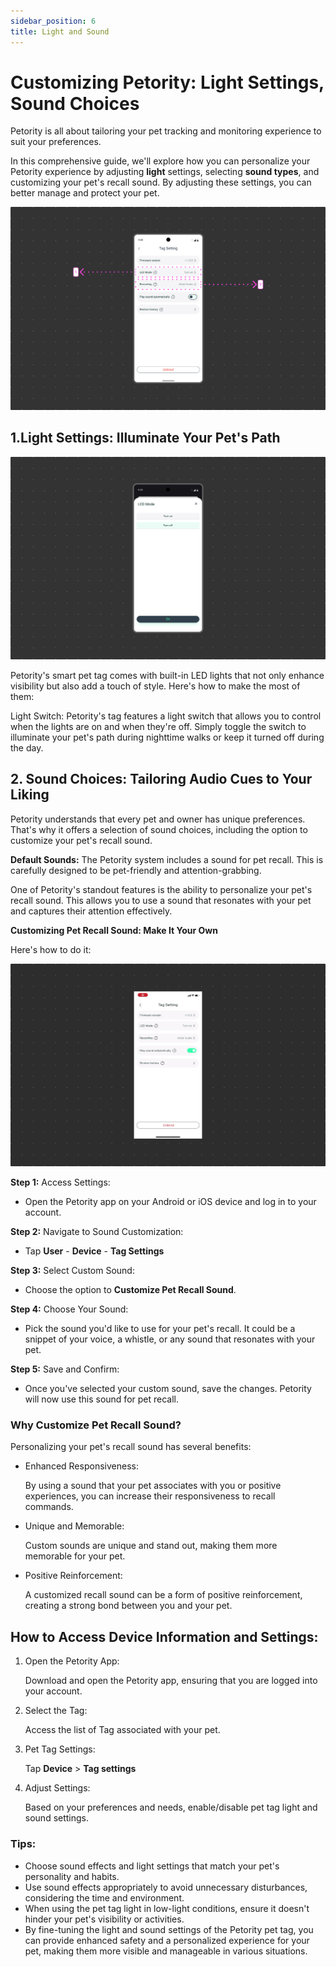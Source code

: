 ```yaml
---
sidebar_position: 6
title: Light and Sound
---
```


# Customizing Petority: Light Settings, Sound Choices
Petority is all about tailoring your pet tracking and monitoring experience to suit your preferences. 

In this comprehensive guide, we'll explore how you can personalize your Petority experience by adjusting **light** settings, selecting **sound types**, and customizing your pet's recall sound. By adjusting these settings, you can better manage and protect your pet.

![Tag light](/img/light-sound/Light-and-Sound.jpg)

## 1.Light Settings: Illuminate Your Pet's Path

![light](/img/light-sound/Light.jpg)

Petority's smart pet tag comes with built-in LED lights that not only enhance visibility but also add a touch of style. Here's how to make the most of them:

Light Switch: Petority's tag features a light switch that allows you to control when the lights are on and when they're off. Simply toggle the switch to illuminate your pet's path during nighttime walks or keep it turned off during the day.

## 2. Sound Choices: Tailoring Audio Cues to Your Liking
Petority understands that every pet and owner has unique preferences. That's why it offers a selection of sound choices, including the option to customize your pet's recall sound.

**Default Sounds:** The Petority system includes a sound for pet recall. This is carefully designed to be pet-friendly and attention-grabbing. 

One of Petority's standout features is the ability to personalize your pet's recall sound. This allows you to use a sound that resonates with your pet and captures their attention effectively. 

**Customizing Pet Recall Sound: Make It Your Own**

Here's how to do it:

![Sound Settings](/img/light-sound/Audio.gif)

**Step 1:** Access Settings:

+ Open the Petority app on your Android or iOS device and log in to your account.

**Step 2:** Navigate to Sound Customization:

+ Tap **User** - **Device** - **Tag Settings**

**Step 3:** Select Custom Sound:

+ Choose the option to **Customize Pet Recall Sound**.

**Step 4:** Choose Your Sound:

+ Pick the sound you'd like to use for your pet's recall. It could be a snippet of your voice, a whistle, or any sound that resonates with your pet.

**Step 5:** Save and Confirm:

+ Once you've selected your custom sound, save the changes. Petority will now use this sound for pet recall.

### Why Customize Pet Recall Sound?

Personalizing your pet's recall sound has several benefits:

+ Enhanced Responsiveness:

    By using a sound that your pet associates with you or positive experiences, you can increase their responsiveness to recall commands.

+ Unique and Memorable:
    
    Custom sounds are unique and stand out, making them more memorable for your pet.

+ Positive Reinforcement:
    
    A customized recall sound can be a form of positive reinforcement, creating a strong bond between you and your pet.

## How to Access Device Information and Settings:
1. Open the Petority App: 

    Download and open the Petority app, ensuring that you are logged into your account.
2. Select the Tag: 

    Access the list of Tag associated with your pet.
3. Pet Tag Settings:

    Tap **Device** > **Tag settings**
4. Adjust Settings: 

    Based on your preferences and needs, enable/disable pet tag light and sound settings.
    
### Tips:
+ Choose sound effects and light settings that match your pet's personality and habits.
+ Use sound effects appropriately to avoid unnecessary disturbances, considering the time and environment.
+ When using the pet tag light in low-light conditions, ensure it doesn't hinder your pet's visibility or activities.
+ By fine-tuning the light and sound settings of the Petority pet tag, you can provide enhanced safety and a personalized experience for your pet, making them more visible and manageable in various situations.
